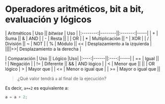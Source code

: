 Operadores aritméticos, bit a bit, evaluación y lógicos
====

| Aritméticos | Uso || _bitwise_ | Uso |
|:--------:|--------||:-------:|-----|
| + | Suma || & | AND |
| - | Resta || &#124; | OR | 
| * | Multiplicación || ^ | XOR |
| / | División || ~ | NOT |
| % | Módulo || << | Desplazamiento a la izquierda |
||||>>| Desplazamiento a la derecha | 

| Comparación | Uso || Lógico |Uso|
|:----:|------||:----:|-----|
| == | Igual || ! | Negación |
| != | Diferente || && | AND lógico |
| < | Menor que || &#124;&#124; | OR lógico
| > | Mayor que |
| <= | Menor o igual que |
| >= | Mayor o igual que ||


> ¿Qué valor tendrá `a` al final de la ejecución?

Es decir, `a+=2` es equivalente a:
```cpp
a = a + 2;
```

